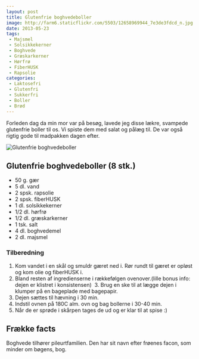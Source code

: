 ```yaml
---
layout: post
title: Glutenfrie boghvedeboller
image: http://farm6.staticflickr.com/5503/12658969944_7e3de3fdcd_n.jpg
date: 2013-05-23
tags:
 - Majsmel
 - Solsikkekerner
 - Boghvede
 - Græskarkerner
 - Hørfrø
 - FiberHUSK
 - Rapsolie
categories:
 - Laktosefri
 - Glutenfri
 - Sukkerfri
 - Boller
 - Brød
---
```


Forleden dag da min mor var på besøg, lavede jeg disse lækre, svampede
glutenfrie boller til os. Vi spiste dem med salat og pålæg til. De var også
rigtig gode til madpakken dagen efter.

![Glutenfrie boghvedeboller](http://farm6.staticflickr.com/5503/12658969944_7e3de3fdcd.jpg)

## Glutenfrie boghvedeboller (8 stk.)
- 50 g. gær
- 5 dl. vand
- 2 spsk. rapsolie
- 2 spsk. fiberHUSK
- 1 dl. solsikkekerner
- 1/2 dl. hørfrø
- 1/2 dl. græskarkerner
- 1 tsk. salt
- 4 dl. boghvedemel
- 2 dl. majsmel

### Tilberedning

1. Kom vandet i en skål og smuldr gæret ned i. Rør rundt til gæret er opløst og
   kom olie og fiberHUSK i.
2. Bland resten af ingredienserne i rækkefølgen ovenover.(lille bonus info:
   dejen er klistret i konsistensen) 
3. Brug en ske til at lægge dejen i klumper på en bageplade med bagepapir.
4. Dejen sættes til hævning i 30 min. 
5. Indstil ovnen på 180C alm. ovn og bag bollerne i 30-40 min.
6. Når de er sprøde i skårpen tages de ud og er klar til at spise :)

## Frække facts
Boghvede tilhører pileurtfamilien. Den har sit navn efter frøenes facon, som
minder om bøgens, bog.
